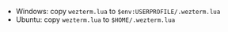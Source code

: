 - Windows: copy `wezterm.lua` to `$env:USERPROFILE/.wezterm.lua`
- Ubuntu: copy `wezterm.lua` to `$HOME/.wezterm.lua`

